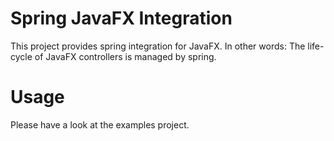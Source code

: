 Spring JavaFX Integration
=========================

This project provides spring integration for JavaFX.
In other words: The life-cycle of JavaFX controllers
is managed by spring.


# Usage

Please have a look at the examples project.
